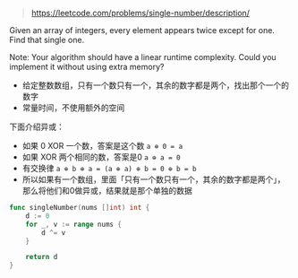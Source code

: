 > https://leetcode.com/problems/single-number/description/

Given an array of integers, every element appears twice except for one. Find that single one.

Note:
Your algorithm should have a linear runtime complexity. Could you implement it without using extra memory?

- 给定整数数组，只有一个数只有一个，其余的数字都是两个，找出那个一个的数字
- 常量时间，不使用额外的空间

下面介绍异或：

- 如果 0 XOR 一个数，答案是这个数
  `a ⊕ 0 = a`
- 如果 XOR 两个相同的数，答案是0
  `a ⊕ a = 0`
- 有交换律
  `a ⊕ b ⊕ a = (a ⊕ a) ⊕ b = 0 ⊕ b = b`
- 所以如果有一个数组，里面「只有一个数只有一个，其余的数字都是两个」，那么将他们和0做异或，结果就是那个单独的数据

```go
func singleNumber(nums []int) int {
	d := 0
	for _, v := range nums {
		d ^= v
	}

	return d
}
```